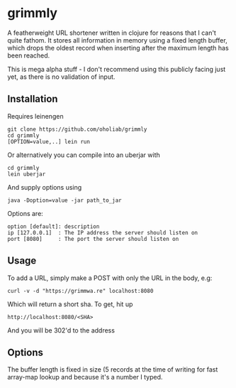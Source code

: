 # grimmly

A featherweight URL shortener written in clojure for reasons that I can't quite
fathom. It stores all information in memory using a fixed length buffer, which
drops the oldest record when inserting after the maximum length has been
reached.

This is mega alpha stuff - I don't recommend using this publicly facing just
yet, as there is no validation of input.

## Installation

Requires leinengen

    git clone https://github.com/oholiab/grimmly
    cd grimmly
    [OPTION=value,..] lein run

Or alternatively you can compile into an uberjar with

    cd grimmly
    lein uberjar

And supply options using

    java -Doption=value -jar path_to_jar

Options are:

    option [default]: description
    ip [127.0.0.1]  : The IP address the server should listen on
    port [8080]     : The port the server should listen on

## Usage

To add a URL, simply make a POST with only the URL in the body, e.g:

    curl -v -d "https://grimmwa.re" localhost:8080

Which will return a short sha. To get, hit up

    http://localhost:8080/<SHA>

And you will be 302'd to the address

## Options

The buffer length is fixed in size (5 records at the time of writing for fast
array-map lookup and because it's a number I typed.
